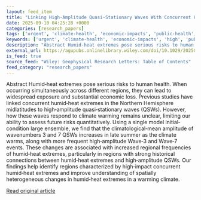 ```yaml
---
layout: feed_item
title: "Linking High‐Amplitude Quasi‐Stationary Waves With Concurrent Humid‐Heat Extremes in a Warming World"
date: 2025-09-10 04:25:28 +0000
categories: [research_papers]
tags: ['urgent', 'climate-health', 'economic-impacts', 'public-health', 'climate-costs']
keywords: ['urgent', 'climate-health', 'economic-impacts', 'high', 'public-health', 'climate-costs', 'linking', 'amplitude']
description: "Abstract Humid‐heat extremes pose serious risks to human health"
external_url: https://agupubs.onlinelibrary.wiley.com/doi/10.1029/2025GL116260?af=R
is_feed: true
source_feed: "Wiley: Geophysical Research Letters: Table of Contents"
feed_category: "research_papers"
---
```


Abstract Humid‐heat extremes pose serious risks to human health. When occurring simultaneously across different regions, they can lead to widespread exposure and substantial economic loss. Previous studies have linked concurrent humid‐heat extremes in the Northern Hemisphere midlatitudes to high‐amplitude quasi‐stationary waves (QSWs). However, how these waves respond to climate warming remains unclear, limiting our ability to assess future risks quantitatively. Using a single model initial‐condition large ensemble, we find that the climatological‐mean amplitude of wavenumbers 3 and 7 QSWs increases in late summer as the climate warms, along with more frequent high‐amplitude Wave‐3 and Wave‐7 events. These changes are associated with increased regional frequencies of humid‐heat extremes, particularly in regions with strong historical connections between humid‐heat extremes and high‐amplitude QSWs. Our findings help identify regions characterized by high‐impact concurrent humid‐heat extremes and improve understanding of spatially heterogeneous changes in humid‐heat extremes in a warming climate.

[Read original article](https://agupubs.onlinelibrary.wiley.com/doi/10.1029/2025GL116260?af=R)

